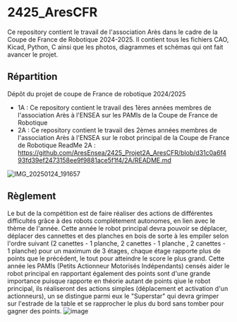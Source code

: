 # 2425_AresCFR
Ce repository contient le travail de l'association Arès dans le cadre de la Coupe de France de Robotique 2024-2025. Il contient tous les fichiers CAO, Kicad, Python, C ainsi que les photos, diagrammes et schémas qui ont fait avancer le projet.

## Répartition
Dépôt du projet de coupe de France de robotique 2024/2025
- 1A : Ce repository contient le travail des 1ères années membres de l'association Arès à l'ENSEA sur les PAMIs de la Coupe de France de Robotique
- 2A : Ce repository contient le travail des 2èmes années membres de l'association Arès à l'ENSEA sur le robot principal de la Coupe de France de Robotique
  ReadMe 2A : https://github.com/AresEnsea/2425_Projet2A_AresCFR/blob/d31c0a6f493fd39ef2473158ee9f9881ace5f1f4/2A/README.md

![IMG_20250124_191657](https://github.com/user-attachments/assets/f719fcd2-1e79-4abe-89d7-a2176633c4ac)

## Règlement
Le but de la compétition est de faire réaliser des actions de différentes difficultés grâce à des robots complétement autonomes, en lien avec le thème de l'année. Cette année le robot principal devra pouvoir se déplacer, déplacer des cannettes et des planches en bois de sorte à les empiler selon l'ordre suivant (2 canettes - 1 planche, 2 canettes - 1 planche , 2 canettes - 1 planche) pour un maximum de 3 étages, chaque étage rapporte plus de points que le précédent, le tout pour atteindre le score le plus grand. Cette année les PAMIs (Petits Actionneur Motorisés Indépendants) censés aider le robot principal en rapportant également des points sont d'une grande importance puisque rapporte en théorie autant de points qiue le robot principal, ils réaliseront des actions simples (déplacement et activation d'un actionneurs), un se distingue parmi eux le "Superstar" qui devra grimper sur l'estrade de la table et se rapprocher le plus du bord sans tomber pour gagner des points.
![image](https://github.com/user-attachments/assets/a6300a36-e328-420a-aa51-a023f629f76c)
